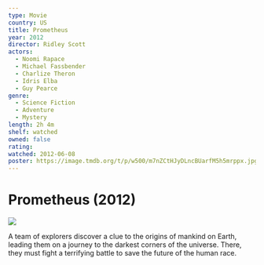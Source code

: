 ```yaml
---
type: Movie
country: US
title: Prometheus
year: 2012
director: Ridley Scott
actors:
  - Noomi Rapace
  - Michael Fassbender
  - Charlize Theron
  - Idris Elba
  - Guy Pearce
genre:
  - Science Fiction
  - Adventure
  - Mystery
length: 2h 4m
shelf: watched
owned: false
rating:
watched: 2012-06-08
poster: https://image.tmdb.org/t/p/w500/m7nZCtHJyDLncBUarfM5h5mrppx.jpg
---
```


# Prometheus (2012)

![](https://image.tmdb.org/t/p/w500/m7nZCtHJyDLncBUarfM5h5mrppx.jpg)

A team of explorers discover a clue to the origins of mankind on Earth, leading them on a journey to the darkest corners of the universe. There, they must fight a terrifying battle to save the future of the human race.